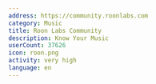 ```yaml
---
address: https://community.roonlabs.com
category: Music
title: Roon Labs Community
description: Know Your Music
userCount: 37626
icon: roon.png
activity: very high
language: en
---
```

